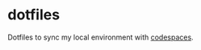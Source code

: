 # dotfiles

Dotfiles to sync my local environment with [codespaces](https://github.com/features/codespaces).
